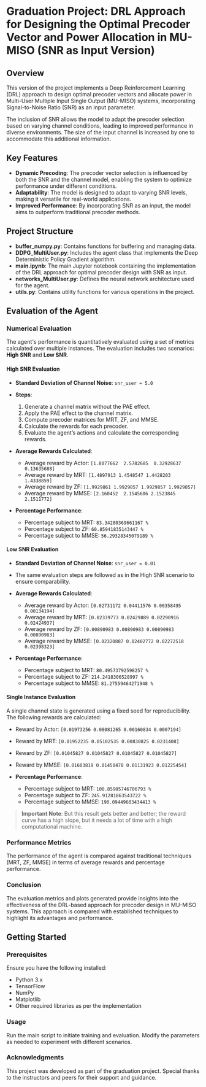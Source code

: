 # Graduation Project: DRL Approach for Designing the Optimal Precoder Vector and Power Allocation in MU-MISO (SNR as Input Version)

## Overview
This version of the project implements a Deep Reinforcement Learning (DRL) approach to design optimal precoder vectors and allocate power in Multi-User Multiple Input Single Output (MU-MISO) systems, incorporating Signal-to-Noise Ratio (SNR) as an input parameter.

The inclusion of SNR allows the model to adapt the precoder selection based on varying channel conditions, leading to improved performance in diverse environments. The size of the input channel is increased by one to accommodate this additional information.

## Key Features
- **Dynamic Precoding**: The precoder vector selection is influenced by both the SNR and the channel model, enabling the system to optimize performance under different conditions.
- **Adaptability**: The model is designed to adapt to varying SNR levels, making it versatile for real-world applications.
- **Improved Performance**: By incorporating SNR as an input, the model aims to outperform traditional precoder methods.

## Project Structure
- **buffer_numpy.py**: Contains functions for buffering and managing data.
- **DDPG_MultiUser.py**: Includes the agent class that implements the Deep Deterministic Policy Gradient algorithm.
- **main.ipynb**: The main Jupyter notebook containing the implementation of the DRL approach for optimal precoder design with SNR as input.
- **networks_MultiUser.py**: Defines the neural network architecture used for the agent.
- **utils.py**: Contains utility functions for various operations in the project.

## Evaluation of the Agent

### Numerical Evaluation
The agent's performance is quantitatively evaluated using a set of metrics calculated over multiple instances. The evaluation includes two scenarios: **High SNR** and **Low SNR**.

#### High SNR Evaluation
- **Standard Deviation of Channel Noise**: `snr_user = 5.0`
- **Steps**:
  1. Generate a channel matrix without the PAE effect.
  2. Apply the PAE effect to the channel matrix.
  3. Compute precoder matrices for MRT, ZF, and MMSE.
  4. Calculate the rewards for each precoder.
  5. Evaluate the agent’s actions and calculate the corresponding rewards.

- **Average Rewards Calculated**:
  - Average reward by Actor: `[1.8077662  2.5782685  0.32928637 0.13635688]`
  - Average reward by MRT: `[1.4897913 1.4548547 1.4428203 1.4338859]`
  - Average reward by ZF: `[1.9929861 1.9929857 1.9929857 1.9929857]`
  - Average reward by MMSE: `[2.160452  2.1545606 2.1523845 2.1511772]`

- **Percentage Performance**:
  - Percentage subject to MRT: `83.34280369661167 %`
  - Percentage subject to ZF: `60.85941835143447 %`
  - Percentage subject to MMSE: `56.29328345079189 %`

#### Low SNR Evaluation
- **Standard Deviation of Channel Noise**: `snr_user = 0.01`
- The same evaluation steps are followed as in the High SNR scenario to ensure comparability.

- **Average Rewards Calculated**:
  - Average reward by Actor: `[0.02731172 0.04411576 0.00358495 0.00134194]`
  - Average reward by MRT: `[0.02339773 0.02429889 0.02290916 0.02424937]`
  - Average reward by ZF: `[0.00890983 0.00890983 0.00890983 0.00890983]`
  - Average reward by MMSE: `[0.02320887 0.02402772 0.02272518 0.02398323]`

- **Percentage Performance**:
  - Percentage subject to MRT: `80.49573792598257 %`
  - Percentage subject to ZF: `214.2418306528997 %`
  - Percentage subject to MMSE: `81.27559464271948 %`

#### Single Instance Evaluation
A single channel state is generated using a fixed seed for reproducibility. The following rewards are calculated:
- Reward by Actor: `[0.01973256 0.08081265 0.00160834 0.0007194]`
- Reward by MRT: `[0.01952235 0.05102535 0.00830825 0.0231408]`
- Reward by ZF: `[0.01045827 0.01045827 0.01045827 0.01045827]`
- Reward by MMSE: `[0.01603819 0.01450478 0.01131923 0.01225454]`

- **Percentage Performance**:
  - Percentage subject to MRT: `100.85905746706793 %`
  - Percentage subject to ZF: `245.91281863543722 %`
  - Percentage subject to MMSE: `190.09449603434413 %`


> **Important Note**: But this result gets better and better; the reward curve has a high slope, but it needs a lot of time with a high computational machine.

### Performance Metrics
The performance of the agent is compared against traditional techniques (MRT, ZF, MMSE) in terms of average rewards and percentage performance.

### Conclusion
The evaluation metrics and plots generated provide insights into the effectiveness of the DRL-based approach for precoder design in MU-MISO systems. This approach is compared with established techniques to highlight its advantages and performance.

## Getting Started

### Prerequisites
Ensure you have the following installed:
- Python 3.x
- TensorFlow
- NumPy
- Matplotlib
- Other required libraries as per the implementation

### Usage
Run the main script to initiate training and evaluation. Modify the parameters as needed to experiment with different scenarios.

### Acknowledgments
This project was developed as part of the graduation project. Special thanks to the instructors and peers for their support and guidance.
